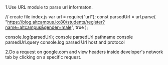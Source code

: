 1.Use URL module to parse url informaton.

// create file index.js
var url = require("url");
const parsedUrl = url.parse(
  "https://blog.altcampus.io:80/students/register?name=altcampus&gender=male",
  true
);

console.log(parsedUrl);
console parsedUrl.pathname
console parsedUrl.query
console.log parsed Url host and protocol

2.Do a request on google.com and view headers inside developer's network tab by clicking on a specific request.
